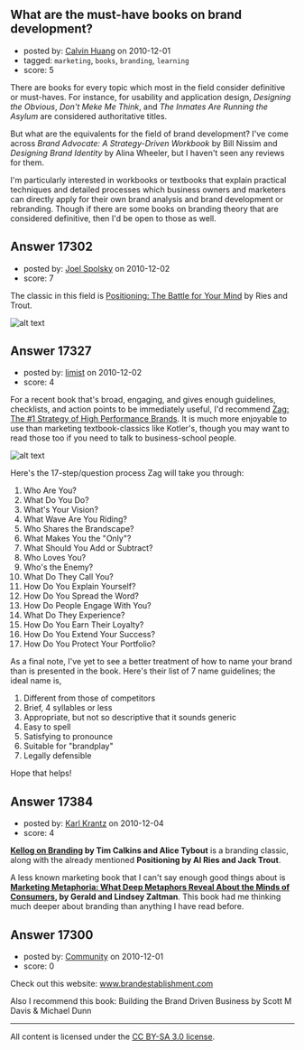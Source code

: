 ## What are the must-have books on brand development?

- posted by: [Calvin Huang](https://stackexchange.com/users/-1/4991-calvin-huang) on 2010-12-01
- tagged: `marketing`, `books`, `branding`, `learning`
- score: 5

There are books for every topic which most in the field consider definitive or must-haves. For instance, for usability and application design, *Designing the Obvious*, *Don't Meke Me Think*, and *The Inmates Are Running the Asylum* are considered authoritative titles.

But what are the equivalents for the field of brand development? I've come across *Brand Advocate: A Strategy-Driven Workbook* by Bill Nissim and *Designing Brand Identity* by Alina Wheeler, but I haven't seen any reviews for them.

I'm particularly interested in workbooks or textbooks that explain practical techniques and detailed processes which business owners and marketers can directly apply for their own brand analysis and brand development or rebranding. Though if there are some books on branding theory that are considered definitive, then I'd be open to those as well.


## Answer 17302

- posted by: [Joel Spolsky](https://stackexchange.com/users/-1/4335-joel-spolsky) on 2010-12-02
- score: 7

<p>The classic in this field is <a href="http://rads.stackoverflow.com/amzn/click/0071373586" rel="nofollow">Positioning: The Battle for Your Mind</a> by Ries and Trout.</p>

<p><img src="http://i.stack.imgur.com/aTwJ9.jpg" alt="alt text"></p>



## Answer 17327

- posted by: [limist](https://stackexchange.com/users/-1/5754-limist) on 2010-12-02
- score: 4

<p>For a recent book that's broad, engaging, and gives enough guidelines, checklists, and action points to be immediately useful, I'd recommend <a href="http://www.zagbook.com/" rel="nofollow">Zag: The #1 Strategy of High Performance Brands</a>.  It is much more enjoyable to use than marketing textbook-classics like Kotler's, though you may want to read those too if you need to talk to business-school people.</p>

<p><img src="http://i.stack.imgur.com/Td7Uf.jpg" alt="alt text"></p>

<p>Here's the 17-step/question process Zag will take you through:</p>

<ol>
<li>Who Are You?</li>
<li>What Do You Do?</li>
<li>What's Your Vision?</li>
<li>What Wave Are You Riding?</li>
<li>Who Shares the Brandscape?</li>
<li>What Makes You the "Only"?</li>
<li>What Should You Add or Subtract?</li>
<li>Who Loves You?</li>
<li>Who's the Enemy?</li>
<li>What Do They Call You?</li>
<li>How Do You Explain Yourself?</li>
<li>How Do You Spread the Word?</li>
<li>How Do People Engage With You?</li>
<li>What Do They Experience?</li>
<li>How Do You Earn Their Loyalty?</li>
<li>How Do You Extend Your Success?</li>
<li>How Do You Protect Your Portfolio?</li>
</ol>

<p>As a final note, I've yet to see a better treatment of how to name your brand than is presented in the book.  Here's their list of 7 name guidelines; the ideal name is,</p>

<ol>
<li>Different from those of competitors</li>
<li>Brief, 4 syllables or less</li>
<li>Appropriate, but not so descriptive that it sounds generic</li>
<li>Easy to spell</li>
<li>Satisfying to pronounce</li>
<li>Suitable for "brandplay"</li>
<li>Legally defensible</li>
</ol>

<p>Hope that helps!</p>



## Answer 17384

- posted by: [Karl Krantz](https://stackexchange.com/users/-1/5794-karl-krantz) on 2010-12-04
- score: 4

<p><strong><a href="http://rads.stackoverflow.com/amzn/click/0471690163" rel="nofollow">Kellog on Branding</a> by Tim Calkins and Alice Tybout</strong> is a branding classic, along with the already mentioned <strong>Positioning by Al Ries and Jack Trout</strong>.</p>

<p>A less known marketing book that I can't say enough good things about is <strong><a href="http://rads.stackoverflow.com/amzn/click/1422121151" rel="nofollow">Marketing Metaphoria: What Deep Metaphors Reveal About the Minds of Consumers</a>, by Gerald and Lindsey Zaltman</strong>. This book had me thinking much deeper about branding than anything I have read before.</p>



## Answer 17300

- posted by: [Community](https://stackexchange.com/users/-1/-1-community) on 2010-12-01
- score: 0

Check out this website:  www.brandestablishment.com  

Also I recommend this book:  Building the Brand Driven Business by Scott M Davis & 
Michael Dunn



---

All content is licensed under the [CC BY-SA 3.0 license](https://creativecommons.org/licenses/by-sa/3.0/).
